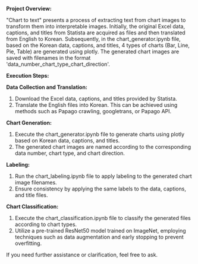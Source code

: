 **Project Overview:**

"Chart to text" presents a process of extracting text from chart images to transform them into interpretable images. Initially, the original Excel data, captions, and titles from Statista are acquired as files and then translated from English to Korean. Subsequently, in the chart_generator.ipynb file, based on the Korean data, captions, and titles, 4 types of charts (Bar, Line, Pie, Table) are generated using plotly. The generated chart images are saved with filenames in the format 'data_number_chart_type_chart_direction'.

**Execution Steps:**

**Data Collection and Translation:**
1. Download the Excel data, captions, and titles provided by Statista.
2. Translate the English files into Korean. This can be achieved using methods such as Papago crawling, googletrans, or Papago API.

**Chart Generation:**
1. Execute the chart_generator.ipynb file to generate charts using plotly based on Korean data, captions, and titles.
2. The generated chart images are named according to the corresponding data number, chart type, and chart direction.

**Labeling:**
1. Run the chart_labeling.ipynb file to apply labeling to the generated chart image filenames.
2. Ensure consistency by applying the same labels to the data, captions, and title files.

**Chart Classification:**
1. Execute the chart_classification.ipynb file to classify the generated files according to chart types.
2. Utilize a pre-trained ResNet50 model trained on ImageNet, employing techniques such as data augmentation and early stopping to prevent overfitting. 

If you need further assistance or clarification, feel free to ask.
